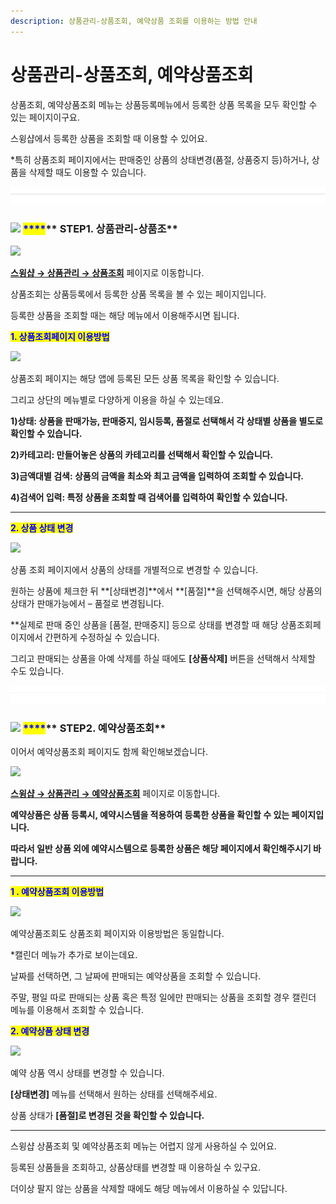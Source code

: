 ```yaml
---
description: 상품관리-상품조회, 예약상품 조회를 이용하는 방법 안내
---
```


# 상품관리-상품조회, 예약상품조회

상품조회, 예약상품조회 메뉴는 상품등록메뉴에서 등록한 상품 목록을 모두 확인할 수 있는 페이지이구요.

스윙샵에서 등록한 상품을 조회할 때 이용할 수 있어요.

\*특히 상품조회 페이지에서는 판매중인 상품의 상태변경(품절, 상품중지 등)하거나,  상품을 삭제할 때도 이용할 수 있습니다.&#x20;

![](<../../.gitbook/assets/구분선 (1).PNG>)

### ![](https://wp.swing2app.co.kr/wp-content/uploads/2020/04/%EB%8B%A8%EB%9D%BD1-1.png) <mark style="color:blue;">****</mark>** STEP1. 상품관리-상품조**

![](https://wp.swing2app.co.kr/wp-content/uploads/2018/11/%EC%83%81%ED%92%88%EC%A1%B0%ED%9A%8C1-1.png)

[**스윙샵 → 상품관리 → 상품조회**](http://www.swing2app.co.kr/view/store\_product\_list) 페이지로 이동합니다.

상품조회는 상품등록에서 등록한 상품 목록을 볼 수 있는 페이지입니다.

등록한 상품을 조회할 때는 해당 메뉴에서 이용해주시면 됩니다.&#x20;



<mark style="color:blue;">**1. 상품조회페이지 이용방법**</mark>

![](https://wp.swing2app.co.kr/wp-content/uploads/2018/11/%EC%83%81%ED%92%88%EC%A1%B0%ED%9A%8C2.png)

상품조회 페이지는 해당 앱에 등록된 모든 상품 목록을 확인할 수 있습니다.

그리고 상단의 메뉴별로 다양하게 이용을 하실 수 있는데요.

**1)상태: 상품을 판매가능, 판매중지, 임시등록, 품절로 선택해서 각 상태별 상품을 별도로 확인할 수 있습니다.**

**2)카테고리: 만들어놓은 상품의 카테고리를 선택해서 확인할 수 있습니다.**

**3)금액대별 검색: 상품의 금액을 최소와 최고 금액을 입력하여 조회할 수 있습니다.**

**4)검색어 입력: 특정 상품을 조회할 때 검색어를 입력하여 확인할 수 있습니다.**

****

<mark style="color:blue;">**2. 상품 상태 변경**</mark>

![](https://wp.swing2app.co.kr/wp-content/uploads/2018/11/%EC%83%81%ED%92%88%EC%A1%B0%ED%9A%8C3.png)

상품 조회 페이지에서 상품의 상태를 개별적으로 변경할 수 있습니다.

원하는 상품에 체크한 뒤 **\[상태변경]**에서 **\[품절]**을 선택해주시면, 해당 상품의 상태가 판매가능에서 – 품절로 변경됩니다.

\*\*실제로 판매 중인 상품을 \[품절, 판매중지] 등으로 상태를 변경할 때 해당 상품조회페이지에서 간편하게 수정하실 수 있습니다.

그리고 판매되는 상품을 아예 삭제를 하실 때에도 **\[상품삭제]** 버튼을 선택해서 삭제할 수도 있습니다.&#x20;

![](<../../.gitbook/assets/구분선 (1).PNG>)

### <mark style="color:blue;"></mark>![](https://wp.swing2app.co.kr/wp-content/uploads/2020/04/%EB%8B%A8%EB%9D%BD1-1.png) <mark style="color:blue;">****</mark>** STEP2. 예약상품조회**

이어서 예약상품조회 페이지도 함께 확인해보겠습니다.

![](https://wp.swing2app.co.kr/wp-content/uploads/2018/11/%EC%83%81%ED%92%88%EC%A1%B0%ED%9A%8C2-1.png)

[**스윙샵 → 상품관리 → 예약상품조회**](http://www.swing2app.co.kr/view/store\_product\_booking\_list) 페이지로 이동합니다.

**예약상품은 상품 등록시, 예약시스템을 적용하여 등록한 상품을 확인할 수 있는 페이지입니다.**

**따라서 일반 상품 외에 예약시스템으로 등록한 상품은 해당 페이지에서 확인해주시기 바랍니다.**

****

<mark style="color:blue;">**1 . 예약상품조회 이용방법**</mark>

![](https://wp.swing2app.co.kr/wp-content/uploads/2018/11/%EC%98%88%EC%95%BD%EC%83%81%ED%92%88%EC%A1%B0%ED%9A%8C2.png)

예약상품조회도 상품조회 페이지와 이용방법은 동일합니다.

\*캘린더 메뉴가 추가로 보이는데요.

날짜를 선택하면, 그 날짜에 판매되는 예약상품을 조회할 수 있습니다.

주말, 평일 따로 판매되는 상품 혹은 특정 일에만 판매되는 상품을 조회할 경우 캘린더 메뉴를 이용해서 조회할 수 있습니다.



<mark style="color:blue;">**2. 예약상품 상태 변경**</mark>

![](https://wp.swing2app.co.kr/wp-content/uploads/2018/11/%EC%98%88%EC%95%BD%EC%83%81%ED%92%88%EC%A1%B0%ED%9A%8C3.png)

예약 상품 역시 상태를 변경할 수 있습니다.

**\[상태변경]** 메뉴를 선택해서 원하는 상태를 선택해주세요.

상품 상태가 **\[품절]**로 변경된 것을 확인할 수 있습니다**.**

****

스윙샵 상품조회 및 예약상품조회 메뉴는 어렵지 않게 사용하실 수 있어요.

등록된 상품들을 조회하고, 상품상태를 변경할 때 이용하실 수 있구요.

더이상 팔지 않는 상품을 삭제할 때에도 해당 메뉴에서 이용하실 수 있답니다.&#x20;
